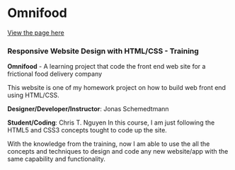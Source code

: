 # Omnifood

[View the page here](https://tvn9.github.io/omnifood/)

### Responsive Website Design with HTML/CSS - Training

<strong>Omnifood</strong> - A learning project that code the front end web site for a frictional food delivery company

This website is one of my homework project on how to build web front end using HTML/CSS.

<strong>Designer/Developer/Instructor</strong>: Jonas Schemedtmann

<strong>Student/Coding</strong>: Chris T. Nguyen 
In this course, I am just following the HTML5 and CSS3 concepts tought to code up the site.

With the knowledge from the training, now I am able to use the all the concepts and techniques to design and code any new website/app with the same capability and functionality.
